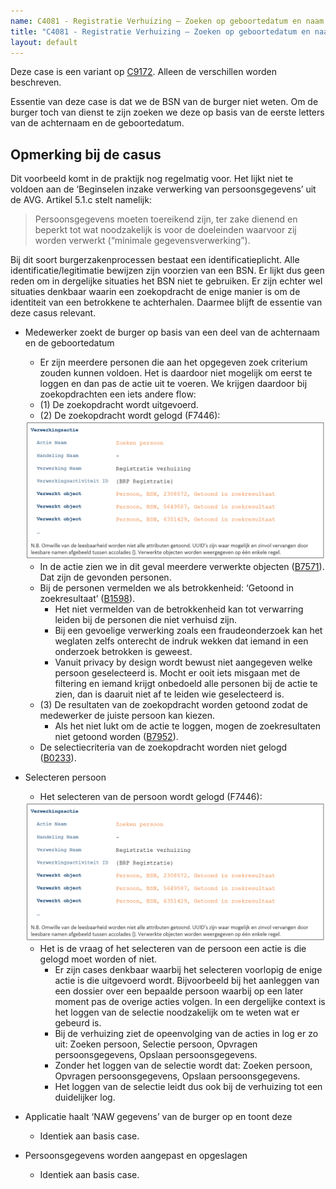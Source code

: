 ```yaml
---
name: C4081 - Registratie Verhuizing – Zoeken op geboortedatum en naam
title: "C4081 - Registratie Verhuizing – Zoeken op geboortedatum en naam"
layout: default
---
```


Deze case is een variant op [C9172](./9172.md). Alleen de verschillen worden beschreven.

Essentie van deze case is dat we de BSN van de burger niet weten. Om de burger toch van dienst te zijn zoeken we deze op basis van de eerste letters van de achternaam en de geboortedatum. 

## Opmerking bij de casus
Dit voorbeeld komt in de praktijk nog regelmatig voor. Het lijkt niet te voldoen aan de ‘Beginselen inzake verwerking van persoonsgegevens’ uit de AVG. Artikel 5.1.c stelt namelijk: 

> Persoonsgegevens moeten toereikend zijn, ter zake dienend en beperkt tot wat noodzakelijk is voor de doeleinden waarvoor zij worden verwerkt (“minimale gegevensverwerking”). 


Bij dit soort burgerzakenprocessen bestaat een identificatieplicht. Alle identificatie/legitimatie bewijzen zijn voorzien van een BSN. Er lijkt dus geen reden om in dergelijke situaties het BSN niet te gebruiken. Er zijn echter wel situaties denkbaar waarin een zoekopdracht de enige manier is om de identiteit van een betrokkene te achterhalen. Daarmee blijft de essentie van deze casus relevant.

-	Medewerker zoekt de burger op basis van een deel van de achternaam en de geboortedatum
    - Er zijn meerdere personen die aan het opgegeven zoek criterium zouden kunnen voldoen. Het is daardoor niet mogelijk om eerst te loggen en dan pas de actie uit te voeren. We krijgen daardoor bij zoekopdrachten een iets andere flow:
    - (1) De zoekopdracht wordt uitgevoerd.
    - (2) De zoekopdracht wordt gelogd (F7446):
    
    <img src="./_assets/4081_1.png" alt="" width="700"/>
    
    - In de actie zien we in dit geval meerdere verwerkte objecten ([B7571](./7571.md)). Dat zijn de gevonden personen.
    - Bij de personen vermelden we als betrokkenheid: ‘Getoond in zoekresultaat’ ([B1598](./1598.md)).
        - Het niet vermelden van de betrokkenheid kan tot verwarring leiden bij de personen die niet verhuisd zijn. 
        - Bij een gevoelige verwerking zoals een fraudeonderzoek kan het weglaten zelfs onterecht de indruk wekken dat iemand in een onderzoek betrokken is geweest.
        - Vanuit privacy by design wordt bewust niet aangegeven welke persoon geselecteerd is. Mocht er ooit iets misgaan met de filtering en iemand krijgt onbedoeld alle personen bij de actie te zien, dan is daaruit niet af te leiden wie geselecteerd is.
    - (3) De resultaten van de zoekopdracht worden getoond zodat de medewerker de juiste persoon kan kiezen.
        - Als het niet lukt om de actie te loggen, mogen de zoekresultaten niet getoond worden ([B7952](./7952.md)).
    - De selectiecriteria van de zoekopdracht worden niet gelogd ([B0233](./0233.md)).
    
-	Selecteren persoon
    - Het selecteren van de persoon wordt gelogd (F7446):
    
    <img src="./_assets/4081_1.png" alt="" width="700"/>
    
    - Het is de vraag of het selecteren van de persoon een actie is die gelogd moet worden of niet.
        - Er zijn cases denkbaar waarbij het selecteren voorlopig de enige actie is die uitgevoerd wordt. Bijvoorbeeld bij het aanleggen van een dossier over een bepaalde persoon waarbij op een later moment pas de overige acties volgen. In een dergelijke context is het loggen van de selectie noodzakelijk om te weten wat er gebeurd is.
        - Bij de verhuizing ziet de opeenvolging van de acties in log er zo uit: Zoeken persoon, Selectie persoon, Opvragen persoonsgegevens, Opslaan persoonsgegevens.
        - Zonder het loggen van de selectie wordt dat: Zoeken persoon, Opvragen persoonsgegevens, Opslaan persoonsgegevens.
        - Het loggen van de selectie leidt dus ook bij de verhuizing tot een duidelijker log.
        
-	Applicatie haalt ‘NAW gegevens’ van de burger op en toont deze
    - Identiek aan basis case.
    
-	Persoonsgegevens worden aangepast en opgeslagen
    - Identiek aan basis case.

       



